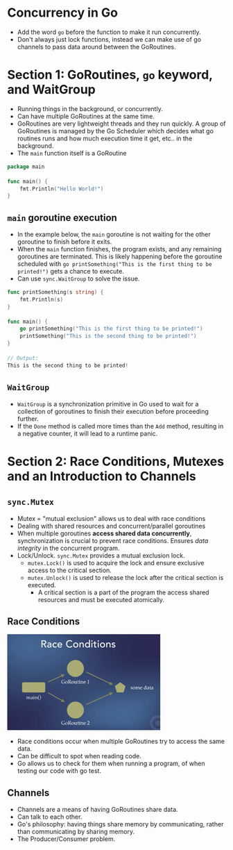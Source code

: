 # Concurrency in Go

- Add the word `go` before the function to make it run concurrently.
- Don't always just lock functions, instead we can make use of go channels to pass data around between the GoRoutines.

# Section 1: GoRoutines, `go` keyword, and WaitGroup

- Running things in the background, or concurrently.
- Can have multiple GoRoutines at the same time.
- GoRoutines are very lightweight threads and they run quickly. A group of GoRoutines is managed by the Go Scheduler which decides what go routines runs and how much execution time it get, etc.. in the background.
- The `main` function itself is a GoRoutine

```go
package main

func main() {
    fmt.Println("Hello World!")
}
```

## `main` goroutine execution

- In the example below, the `main` goroutine is not waiting for the other goroutine to finish before it exits.
- When the `main` function finishes, the program exists, and any remaining goroutines are terminated. This is likely happening before the goroutine scheduled with `go printSomething("This is the first thing to be printed!")` gets a chance to execute.
- Can use `sync.WaitGroup` to solve the issue.

```go
func printSomething(s string) {
	fmt.Println(s)
}

func main() {
	go printSomething("This is the first thing to be printed!")
	printSomething("This is the second thing to be printed!")
}

// Output:
This is the second thing to be printed!
```

## `WaitGroup`

- `WaitGroup` is a synchronization primitive in Go used to wait for a collection of goroutines to finish their execution before proceeding further.
- If the `Done` method is called more times than the `Add` method, resulting in a negative counter, it will lead to a runtime panic.

# Section 2: Race Conditions, Mutexes and an Introduction to Channels

## `sync.Mutex`

- Mutex = "mutual exclusion" allows us to deal with race conditions
- Dealing with shared resources and concurrent/parallel goroutines
- When multiple goroutines **access shared data concurrently**, synchronization is crucial to prevent race conditions. Ensures _data integrity_ in the concurrent program.
- Lock/Unlock. `sync.Mutex` provides a mutual exclusion lock.
  - `mutex.Lock()` is used to acquire the lock and ensure exclusive access to the critical section.
  - `mutex.Unlock()` is used to release the lock after the critical section is executed.
    - A critical section is a part of the program the access shared resources and must be executed atomically.

## Race Conditions

<img src="./diagrams/race-conditions.png" width="70%" />

- Race conditions occur when multiple GoRoutines try to access the same data.
- Can be difficult to spot when reading code.
- Go allows us to check for them when running a program, of when testing our code with go test.

## Channels

- Channels are a means of having GoRoutines share data.
- Can talk to each other.
- Go's philosophy: having things share memory by communicating, rather than communicating by sharing memory.
- The Producer/Consumer problem.
